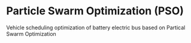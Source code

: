 # Particle Swarm Optimization (PSO)
Vehicle scheduling optimization of battery electric bus based on Partical Swarm Optimization
